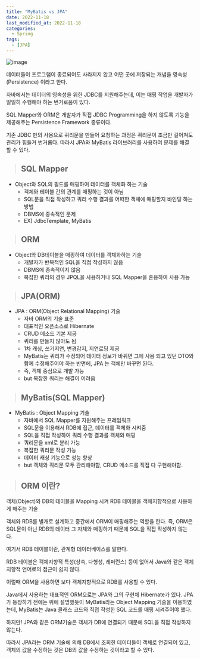 ```yaml
---
title: "MyBatis vs JPA"
date: 2022-11-18
last_modified_at: 2022-11-18
categories: 
  - Spring
tags:
  - [JPA]
---
```

![image](https://user-images.githubusercontent.com/99777315/202707038-1adc8572-bf81-4ed4-aee3-e9eed52634b8.png)  

데이터들이 프로그램이 종료되어도 사라지지 않고 어떤 곳에 저장되는 개념을 영속성(Persistence) 이라고 한다.  

자바에서는 데이터의 영속성을 위한 JDBC를 지원해주는데, 이는 매핑 작업을 개발자가 일일히 수행해야 하는 번거로움이 있다.  

SQL Mapper와 ORM은 개발자가 직접 JDBC Programming을 하지 않도록 기능을 제공해주는 Persistence Framework 종류이다.  

기존 JDBC 만의 사용으로 쿼리문을 만들어 요청하는 과정은 쿼리문이 조금만 길어져도 관리가 힘들거 번거롭다. 따라서 JPA와 MyBatis 라이브러리를 사용하여 문제를 해결할 수 있다.  
 
> ## SQL Mapper

- Object와 SQL의 필드를 매핑하여 데이터를 객체화 하는 기술
  - 객체와 테이블 간의 관계를 매핑하는 것이 아님
  - SQL문을 직접 작성하고 쿼리 수행 결과를 어떠한 객체에 매핑할지 바인딩 하는 방법
  - DBMS에 종속적인 문제
  - EX) JdbcTemplate, MyBatis

> ## ORM

- Object와 DB테이블을 매핑하여 데이터를 객체화하는 기술
  - 개발자가 반복적인 SQL을 직접 작성하지 않음
  - DBMS에 종속적이지 않음
  - 복잡한 쿼리의 경우 JPQL을 사용하거나 SQL Mapper을 혼용하여 사용 가능

> ## JPA(ORM)

- JPA : ORM(Object Relational Mapping) 기술
  - 자바 ORM의 기술 표준
  - 대표적인 오픈소스로 Hibernate
  - CRUD 메소드 기본 제공
  - 쿼리를 만들지 않아도 됨
  - 1차 캐싱, 쓰기지연, 변경감지, 지연로딩 제공
  - MyBatis는 쿼리가 수정되어 데이터 정보가 바뀌면 그에 사용 되고 있던 DTO와 함께 수정해주어야 하는 반면에, JPA 는 객체만 바꾸면 된다.
  - 즉, 객체 중심으로 개발 가능
  - but 복잡한 쿼리는 해결이 어려움

> ## MyBatis(SQL Mapper)

- MyBatis : Object Mapping 기술
  - 자바에서 SQL Mapper를 지원해주는 프레임워크
  - SQL문을 이용해서 RDB에 접근, 데이터를 객체화 시켜줌
  - SQL을 직접 작성하여 쿼리 수행 결과를 객체와 매핑
  - 쿼리문을 xml로 분리 가능
  - 복잡한 쿼리문 작성 가능
  - 데이터 캐싱 기능으로 성능 향상
  - but 객체와 쿼리문 모두 관리해야함, CRUD 메소드를 직접 다 구현해야함.

> ## ORM 이란?
객체(Object)와 DB의 테이블을 Mapping 시켜 RDB 테이블을 객체지향적으로 사용하게 해주는 기술  

객체와 RDB를 별개로 설계하고 중간에서 ORM이 매핑해주는 역할을 한다. 즉, ORM은 SQL문이 아닌 RDB의 데이터 그 자체와 매핑하기 때문에 SQL을 직접 작성하지 않는다.  

여기서 RDB 테이블이란, 관계형 데이터베이스를 말한다.  

RDB 테이블은 객체지향적 특성(상속, 다형성, 레퍼런스) 등이 없어서 Java와 같은 객체 지향적 언어로의 접근이 쉽지 않다.  

이럴때 ORM을 사용하면 보다 객체지향적으로 RDB를 사용할 수 있다.  

Java에서 사용하는 대표적인 ORM으로는 JPA와 그의 구현체 Hibernate가 있다. JPA가 등장하기 전에는 위에 설명했듯이 MyBatis라는 Object Mapping 기술을 이용하였는데, MyBatis는 Java 클래스 코드와 직접 작성한 SQL 코드를 매핑 시켜주어야 했다.  

하지만! JPA와 같은 ORM기술은 객체가 DB에 연결되기 때문에 SQL을 직접 작성하지 않는다.  

따라서 JPA라는 ORM 기술에 의해 DB에서 조회한 데이터들이 객체로 연결되어 있고, 객체의 값을 수정하는 것은 DB의 값을 수정하는 것이라고 할 수 있다.  

